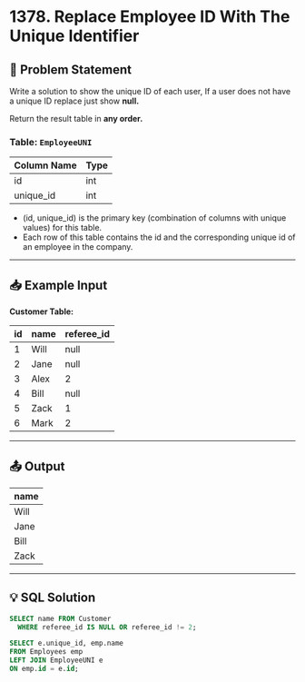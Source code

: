 # 1378. Replace Employee ID With The Unique Identifier

## 📝 Problem Statement

Write a solution to show the unique ID of each user, If a user does not have a unique ID replace just show **null.**

Return the result table in **any order.**

### Table: `EmployeeUNI`


| Column Name   | Type    |
|---------------|---------|
| id            | int     |
| unique_id     | int     |

 - (id, unique_id) is the primary key (combination of columns with unique values) for this table.
 - Each row of this table contains the id and the corresponding unique id of an employee in the company.
 

---

## 📥 Example Input

**Customer Table:**

| id | name | referee_id |
|----|------|------------|
| 1  | Will | null       |
| 2  | Jane | null       |
| 3  | Alex | 2          |
| 4  | Bill | null       |
| 5  | Zack | 1          |
| 6  | Mark | 2          |

---

## 📤 Output

| name |
|------|
| Will |
| Jane |
| Bill |
| Zack |

---

## 💡 SQL Solution

```sql
SELECT name FROM Customer 
  WHERE referee_id IS NULL OR referee_id != 2;

SELECT e.unique_id, emp.name
FROM Employees emp 
LEFT JOIN EmployeeUNI e
ON emp.id = e.id;
